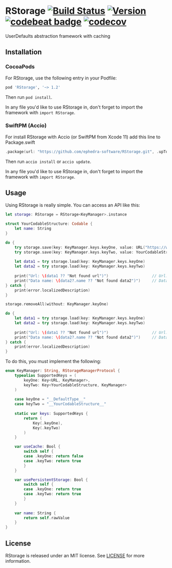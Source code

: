 # RStorage [![Build Status](https://travis-ci.com/ephedra-software/RStorage.svg?branch=master)](https://travis-ci.com/ephedra-software/RStorage) [![Version](https://img.shields.io/cocoapods/v/RStorage.svg?style=flat)](https://cocoapods.org/pods/RStorage) [![codebeat badge](https://codebeat.co/badges/b4d848ef-9276-4b4d-8ac2-8dcff3b4b7aa)](https://codebeat.co/projects/github-com-puasonych-rstorage-master) [![codecov](https://codecov.io/gh/Puasonych/RStorage/branch/master/graph/badge.svg)](https://codecov.io/gh/Puasonych/RStorage)

UserDefaults abstraction framework with caching

## Installation

### CocoaPods

For RStorage, use the following entry in your Podfile:

```rb
pod 'RStorage', '~> 1.2'
```

Then run `pod install`.

In any file you'd like to use RStorage in, don't forget to
import the framework with `import RStorage`.

### SwiftPM (Accio)

For install RStorage with Accio (or SwiftPM from Xcode 11) add this line to Package.swift
```swift
.package(url: "https://github.com/ephedra-software/RStorage.git", .upToNextMajor(from: "1.2.2"))
```

Then run `accio install` or `accio update`.

In any file you'd like to use RStorage in, don't forget to
import the framework with `import RStorage`.

## Usage

Using RStorage is really simple. You can access an API like this:

```swift
let storage: RStorage = RStorage<KeyManager>.instance

struct YourCodableStructure: Codable {
    let name: String
}

do {
    try storage.save(key: KeyManager.keys.keyOne, value: URL("https://www.google.com/")!)
    try storage.save(key: KeyManager.keys.keyTwo, value: YourCodableStructure(name: "Struct"))
    
    let data1 = try storage.load(key: KeyManager.keys.keyOne)
    let data2 = try storage.load(key: KeyManager.keys.keyTwo)
    
    print("Url: \(data1 ?? "Not found url")")                   // Url: https://www.google.com/
    print("Data name: \(data2?.name ?? "Not found data2")")     // Data name: Struct
} catch {
    print(error.localizedDescription)
}

storage.removeAll(without: KeyManager.keyOne)

do {
    let data1 = try storage.load(key: KeyManager.keys.keyOne)
    let data2 = try storage.load(key: KeyManager.keys.keyTwo)
    
    print("Url: \(data1 ?? "Not found url")")                   // Url: https://www.google.com/
    print("Data name: \(data2?.name ?? "Not found data2")")     // Data name: Not found data2
} catch {
    print(error.localizedDescription)
}
```

To do this, you must implement the following:

```swift
enum KeyManager: String, RStorageManagerProtocol {
    typealias SupportedKeys = (
        keyOne: Key<URL, KeyManager>,
        keyTwo: Key<YourCodableStructure, KeyManager>
    )
    
    case keyOne = "__DefaultType__"
    case keyTwo = "__YourCodableStructure__"
    
    static var keys: SupportedKeys {
        return (
            Key(.keyOne),
            Key(.keyTwo)
        )
    }

    var useCache: Bool {
        switch self {
        case .keyOne: return false
        case .keyTwo: return true
        }
    }

    var usePersistentStorage: Bool {
        switch self {
        case .keyOne: return true
        case .keyTwo: return true
        }
    }
    
    var name: String {
        return self.rawValue
    }
}
```

## License

RStorage is released under an MIT license. See [LICENSE](https://github.com/ephedra-software/RStorage/blob/master/LICENSE) for more information.

